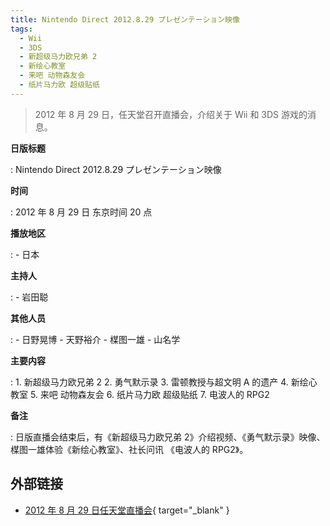 ```yaml
---
title: Nintendo Direct 2012.8.29 プレゼンテーション映像
tags:
  - Wii
  - 3DS
  - 新超级马力欧兄弟 2
  - 新绘心教室
  - 来吧 动物森友会
  - 纸片马力欧 超级贴纸
---
```


> 2012 年 8 月 29 日，任天堂召开直播会，介绍关于 Wii 和 3DS 游戏的消息。

**日版标题**

:   Nintendo Direct 2012.8.29 プレゼンテーション映像

**时间**

:   2012 年 8 月 29 日 东京时间 20 点

**播放地区**

:   - 日本

**主持人**

:   - 岩田聪

**其他人员**

:   - 日野晃博
	- 天野裕介
	- 楳图一雄
	- 山名学

**主要内容**

:	1. 新超级马力欧兄弟 2
	2. 勇气默示录
	3. 雷顿教授与超文明 A 的遗产
	4. 新绘心教室
	5. 来吧 动物森友会
	6. 纸片马力欧 超级贴纸
	7. 电波人的 RPG2

**备注**

:   日版直播会结束后，有《新超级马力欧兄弟 2》介绍视频、《勇气默示录》映像、楳图一雄体验《新绘心教室》、社长问讯 《电波人的 RPG2》。

## 外部链接

- [2012 年 8 月 29 日任天堂直播会](https://www.bilibili.com/video/BV15J411R7ki/){ target="_blank" }

